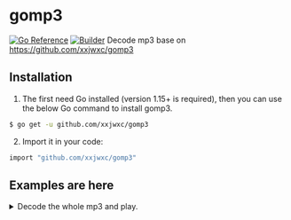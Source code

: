 # gomp3

[![Go Reference](https://pkg.go.dev/badge/github.com/xxjwxc/gomp3.svg)](https://pkg.go.dev/github.com/xxjwxc/gomp3) [![Builder](https://github.com/xxjwxc/gomp3/actions/workflows/ci.yaml/badge.svg?branch=main)](https://github.com/xxjwxc/gomp3/actions/workflows/ci.yaml) 
Decode mp3 base on <https://github.com/xxjwxc/gomp3>

## Installation

1. The first need Go installed (version 1.15+ is required), then you can use the below Go command to install gomp3.

``` bash
$ go get -u github.com/xxjwxc/gomp3
```

2. Import it in your code:

``` bash
import "github.com/xxjwxc/gomp3"
```

## Examples are here

<details>
  <summary>Decode the whole mp3 and play.</summary>

``` golang
package main

import (
	"io/ioutil"
	"log"

	"github.com/hajimehoshi/oto"
	"github.com/xxjwxc/gomp3"
	"github.com/xxjwxc/public/mylog"
)

func main() {
	var err error
	var file []byte
	if file, err = ioutil.ReadFile("./song.mp3"); err != nil {
		mylog.Error(err)
	}
	dec, err := gomp3.NewMp3(file)
	if err != nil {
		mylog.Error(err)
	}
	ioutil.WriteFile("song.pcm", dec.PcmData, 0644) // topcm

	data, _ := dec.ToWav(1)
	ioutil.WriteFile("song.wav", data, 0644) // towav

	// play
	var context *oto.Context
	if context, err = oto.NewContext(dec.SampleRate, dec.Channels, 2, 1024); err != nil {
		log.Fatal(err)
	}

	var player = context.NewPlayer()
	player.Write(dec.PcmData)

	if err = player.Close(); err != nil {
		log.Fatal(err)
	}
}
```
